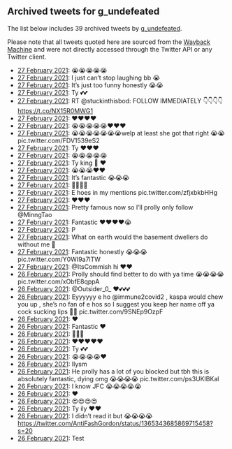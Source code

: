 ## Archived tweets for g_undefeated

The list below includes 39 archived tweets by
[g_undefeated](https://twitter.com/g_undefeated).

Please note that all tweets quoted here are sourced from the
[Wayback Machine](https://web.archive.org) and were not directly accessed through the Twitter API or
any Twitter client.

* [27 February 2021](https://web.archive.org/web/20210227172554/https://twitter.com/g_undefeated/status/1365712237801992193): 😭😭😭😭😭 <!--1365712237801992193-->
* [27 February 2021](https://web.archive.org/web/20210227180215/https://twitter.com/g_undefeated/status/1365704268779552768): I just can’t stop laughing bb 😭 <!--1365704268779552768-->
* [27 February 2021](https://web.archive.org/web/20210227162354/https://twitter.com/g_undefeated/status/1365693788765757444): It’s just too funny honestly 😭😭 <!--1365693788765757444-->
* [27 February 2021](https://web.archive.org/web/20210227153828/https://twitter.com/g_undefeated/status/1365683699405225993): Ty 💕💕 <!--1365683699405225993-->
* [27 February 2021](https://web.archive.org/web/20210227152207/https://twitter.com/g_undefeated/status/1365683640223555589): RT @stuckinthisbod: FOLLOW IMMEDIATELY 👇👇👇👇 https://t.co/NX15R0MWG1 <!--1365683640223555589-->
* [27 February 2021](https://web.archive.org/web/20210227145148/https://twitter.com/g_undefeated/status/1365674231237869574): ❤️❤️❤️❤️ <!--1365674231237869574-->
* [27 February 2021](https://web.archive.org/web/20210227152148/https://twitter.com/g_undefeated/status/1365671944625020937): 😭😭😭😭😭❤️❤️❤️ <!--1365671944625020937-->
* [27 February 2021](https://web.archive.org/web/20210227145540/https://twitter.com/g_undefeated/status/1365671407389192193): 😭😭😭😭😭😭😭welp at least she got that right 😭😭 pic.twitter.com/FDV1539eS2 <!--1365671407389192193-->
* [27 February 2021](https://web.archive.org/web/20210227143407/https://twitter.com/g_undefeated/status/1365671121425739785): Ty ❤️❤️❤️ <!--1365671121425739785-->
* [27 February 2021](https://web.archive.org/web/20210227141800/https://twitter.com/g_undefeated/status/1365667303518588928): 😭😭😭😭😭 <!--1365667303518588928-->
* [27 February 2021](https://web.archive.org/web/20210227144639/https://twitter.com/g_undefeated/status/1365666372886401027): Ty king 👑 ❤️ <!--1365666372886401027-->
* [27 February 2021](https://web.archive.org/web/20210227141836/https://twitter.com/g_undefeated/status/1365666224311590912): 😭😭😭❤️❤️ <!--1365666224311590912-->
* [27 February 2021](https://web.archive.org/web/20210227152344/https://twitter.com/g_undefeated/status/1365665955888721929): It’s fantastic 😭😭😭 <!--1365665955888721929-->
* [27 February 2021](https://web.archive.org/web/20210227172229/https://twitter.com/g_undefeated/status/1365665852973080583): 🤔😭😭😭 <!--1365665852973080583-->
* [27 February 2021](https://web.archive.org/web/20210227011401/https://twitter.com/g_undefeated/status/1365470139303485440): E hoes in my mentions pic.twitter.com/zfjxbkbHHg <!--1365470139303485440-->
* [27 February 2021](https://web.archive.org/web/20210227011038/https://twitter.com/g_undefeated/status/1365469270419898372): ❤️❤️❤️ <!--1365469270419898372-->
* [27 February 2021](https://web.archive.org/web/20210227005328/https://twitter.com/g_undefeated/status/1365464942946770945): Pretty famous now so I’ll prolly only follow  @MinngTao <!--1365464942946770945-->
* [27 February 2021](https://web.archive.org/web/20210227002438/https://twitter.com/g_undefeated/status/1365457687660666883): Fantastic ❤️❤️❤️❤️😭 <!--1365457687660666883-->
* [27 February 2021](https://web.archive.org/web/20210227001916/https://twitter.com/g_undefeated/status/1365456334796304386): P <!--1365456334796304386-->
* [27 February 2021](https://web.archive.org/web/20210227001626/https://twitter.com/g_undefeated/status/1365455638726389764): What on earth would the basement dwellers do without me 🤫 <!--1365455638726389764-->
* [27 February 2021](https://web.archive.org/web/20210227001447/https://twitter.com/g_undefeated/status/1365455214174699529): Fantastic honestly 😭😭😭 pic.twitter.com/Y0WI9a7lTW <!--1365455214174699529-->
* [27 February 2021](https://web.archive.org/web/20210227000819/https://twitter.com/g_undefeated/status/1365453636109754369): @ItsCommish  hi ❤️❤️ <!--1365453636109754369-->
* [26 February 2021](https://web.archive.org/web/20210226235802/https://twitter.com/g_undefeated/status/1365451036853428225): Prolly should find better to do with ya time 😭😭😭😭 pic.twitter.com/xObfE8qppA <!--1365451036853428225-->
* [26 February 2021](https://web.archive.org/web/20210226235455/https://twitter.com/g_undefeated/status/1365450273733410817): @Outsider_0_  ❤️💕💕💕 <!--1365450273733410817-->
* [26 February 2021](https://web.archive.org/web/20210226234806/https://twitter.com/g_undefeated/status/1365448537979441158): Eyyyyyy e ho  @immune2covid2  , kaspa would chew you up , she’s no fan of e hos so I suggest you keep her name off ya cock sucking lips 💯💯 pic.twitter.com/9SNEp9OzpF <!--1365448537979441158-->
* [26 February 2021](https://web.archive.org/web/20210226233817/https://twitter.com/g_undefeated/status/1365446048156631041): ❤️ <!--1365446048156631041-->
* [26 February 2021](https://web.archive.org/web/20210226232714/https://twitter.com/g_undefeated/status/1365443284865323011): Fantastic ❤️ <!--1365443284865323011-->
* [26 February 2021](https://web.archive.org/web/20210226232624/https://twitter.com/g_undefeated/status/1365443070569906178): 👑👑👑 <!--1365443070569906178-->
* [26 February 2021](https://web.archive.org/web/20210226232554/https://twitter.com/g_undefeated/status/1365442942899478535): ❤️❤️❤️❤️❤️ <!--1365442942899478535-->
* [26 February 2021](https://web.archive.org/web/20210226232509/https://twitter.com/g_undefeated/status/1365442773302837249): Ty 💕💕 <!--1365442773302837249-->
* [26 February 2021](https://web.archive.org/web/20210226232444/https://twitter.com/g_undefeated/status/1365442661008756737): 😭😭😭😭❤️ <!--1365442661008756737-->
* [26 February 2021](https://web.archive.org/web/20210226231223/https://twitter.com/g_undefeated/status/1365439543940415496): Ilysm <!--1365439543940415496-->
* [26 February 2021](https://web.archive.org/web/20210226231133/https://twitter.com/g_undefeated/status/1365439371973959682): He prolly has a lot of you blocked but tbh this is absolutely fantastic, dying omg 😭😭😭😭 pic.twitter.com/ps3UKIBKal <!--1365439371973959682-->
* [26 February 2021](https://web.archive.org/web/20210226230652/https://twitter.com/g_undefeated/status/1365438001401200642): I know JFC 😭😭😭😭😭 <!--1365438001401200642-->
* [26 February 2021](https://web.archive.org/web/20210226230510/https://twitter.com/g_undefeated/status/1365437747956232192): ❤️ <!--1365437747956232192-->
* [26 February 2021](https://web.archive.org/web/20210226230500/https://twitter.com/g_undefeated/status/1365437688338382848): 😍😍😍😍 <!--1365437688338382848-->
* [26 February 2021](https://web.archive.org/web/20210226230434/https://twitter.com/g_undefeated/status/1365437583833055232): Ty ily ❤️❤️ <!--1365437583833055232-->
* [26 February 2021](https://web.archive.org/web/20210226223516/https://twitter.com/g_undefeated/status/1365430198947184641): I didn’t read it but 😭😭😭😭 https://twitter.com/AntiFashGordon/status/1365343685869715458?s=20 <!--1365430198947184641-->
* [26 February 2021](https://web.archive.org/web/20210226221954/https://twitter.com/g_undefeated/status/1365426311787917313): Test <!--1365426311787917313-->
